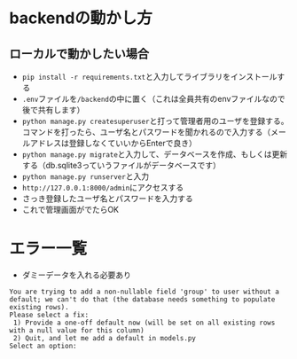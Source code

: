 # backendの動かし方

## ローカルで動かしたい場合

- `pip install -r requirements.txt`と入力してライブラリをインストールする
- `.env`ファイルを`/backend`の中に置く（これは全員共有のenvファイルなので後で共有します）
- `python manage.py createsuperuser`と打って管理者用のユーザを登録する。
コマンドを打ったら、ユーザ名とパスワードを聞かれるので入力する（メールアドレスは登録しなくていいからEnterで良き）
- `python manage.py migrate`と入力して、データベースを作成、もしくは更新する（db.sqlite3っていうファイルがデータベースです）
- `python manage.py runserver`と入力
- `http://127.0.0.1:8000/admin`にアクセスする
- さっき登録したユーザ名とパスワードを入力する
- これで管理画面がでたらOK

# エラー一覧
- ダミーデータを入れる必要あり
```
You are trying to add a non-nullable field 'group' to user without a default; we can't do that (the database needs something to populate existing rows).
Please select a fix:
 1) Provide a one-off default now (will be set on all existing rows with a null value for this column)
 2) Quit, and let me add a default in models.py
Select an option:
```